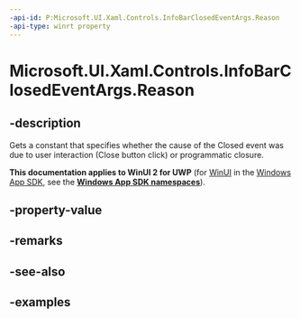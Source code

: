 ```yaml
---
-api-id: P:Microsoft.UI.Xaml.Controls.InfoBarClosedEventArgs.Reason
-api-type: winrt property
---
```


# Microsoft.UI.Xaml.Controls.InfoBarClosedEventArgs.Reason

<!--
public Microsoft.UI.Xaml.Controls.InfoBarCloseReason Reason { get; }
-->


## -description

Gets a constant that specifies whether the cause of the Closed event was due to user interaction (Close button click) or programmatic closure.

**This documentation applies to WinUI 2 for UWP** (for [WinUI](/windows/apps/winui/winui3/) in the [Windows App SDK](/windows/apps/windows-app-sdk/), see the **[Windows App SDK namespaces](/windows/windows-app-sdk/api/winrt/)**).

## -property-value

## -remarks

## -see-also

## -examples


